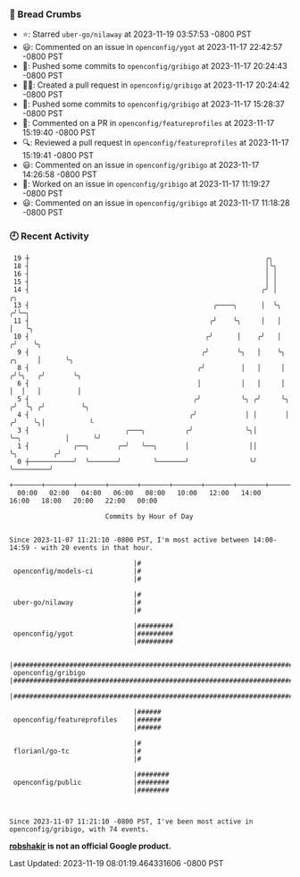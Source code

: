 ### 🍞 Bread Crumbs

 * ⭐️: Starred `uber-go/nilaway` at 2023-11-19 03:57:53 -0800 PST
 * 😃: Commented on an issue in `openconfig/ygot` at 2023-11-17 22:42:57 -0800 PST
 * 🚢: Pushed some commits to `openconfig/gribigo` at 2023-11-17 20:24:43 -0800 PST
 * ✍🏼: Created a pull request in `openconfig/gribigo` at 2023-11-17 20:24:42 -0800 PST
 * 🚢: Pushed some commits to `openconfig/gribigo` at 2023-11-17 15:28:37 -0800 PST
 * 💬: Commented on a PR in  `openconfig/featureprofiles` at 2023-11-17 15:19:40 -0800 PST
 * 🔍: Reviewed a pull request in  `openconfig/featureprofiles` at 2023-11-17 15:19:41 -0800 PST
 * 😃: Commented on an issue in `openconfig/gribigo` at 2023-11-17 14:26:58 -0800 PST
 * 👀: Worked on an issue in `openconfig/gribigo` at 2023-11-17 11:19:27 -0800 PST
 * 😃: Commented on an issue in `openconfig/gribigo` at 2023-11-17 11:18:28 -0800 PST

### 🕘 Recent Activity
```
 19 ┼                                                           ╭╮
 18 ┤                                                           │╰╮
 16 ┤                                                           │ │
 15 ┤                                                           │ │
 14 ┤                                                          ╭╯ │                            ╭╮
 13 ┤                                              ╭────╮      │  ╰╮                          ╭╯╰─╮
 11 ┤                                             ╭╯    ╰╮     │   │                          │   ╰╮
 10 ┤                                            ╭╯      │    ╭╯   │                         ╭╯    ╰╮
  9 ┤                                           ╭╯       ╰╮   │    ╰╮                 ╭╮     │      ╰╮
  8 ┤                                          ╭╯         │   │     │                ╭╯╰╮   ╭╯       ╰╮
  6 ┤                                          │          │   │     │                │  │   │         │
  5 ┤                                         ╭╯          ╰╮ ╭╯     ╰╮              ╭╯  ╰╮ ╭╯         ╰╮
  4 ┤                                        ╭╯            │ │       │             ╭╯    ╰╮│           ╰
  3 ┤                        ╭───╮          ╭╯             ╰╮│       ╰─╮           │      ╰╯
  1 ┤           ╭──╮       ╭─╯   ╰──╮       │               ││         ╰╮         ╭╯
  0 ┼───────────╯  ╰───────╯        ╰───────╯               ╰╯          ╰─────────╯
    +───────+───────+───────+───────+───────+───────+───────+───────+───────+───────+───────+───────+────
  00:00   02:00   04:00   06:00   08:00   10:00   12:00   14:00   16:00   18:00   20:00   22:00   00:00   

						Commits by Hour of Day


Since 2023-11-07 11:21:10 -0800 PST, I'm most active between 14:00-14:59 - with 20 events in that hour.

```



```
                               |#
 openconfig/models-ci          |#
                               |#

                               |#
 uber-go/nilaway               |#
                               |#

                               |#########
 openconfig/ygot               |#########
                               |#########

                               |##########################################################################
 openconfig/gribigo            |##########################################################################
                               |##########################################################################

                               |######
 openconfig/featureprofiles    |######
                               |######

                               |#
 florianl/go-tc                |#
                               |#

                               |########
 openconfig/public             |########
                               |########



Since 2023-11-07 11:21:10 -0800 PST, I've been most active in openconfig/gribigo, with 74 events.

```
**[robshakir](mailto:robjs@google.com) is not an official Google product.**  


Last Updated: 2023-11-19 08:01:19.464331606 -0800 PST

